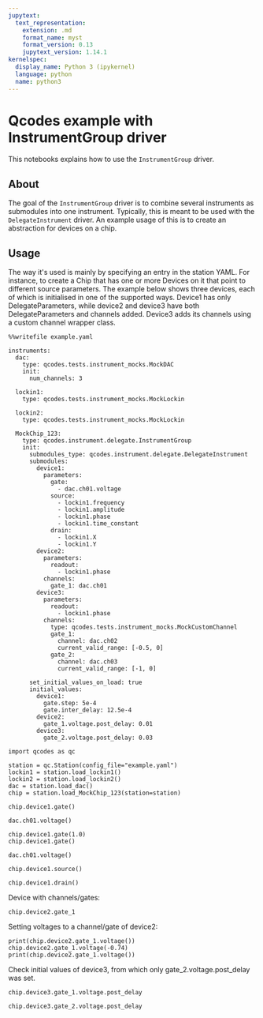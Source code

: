 ```yaml
---
jupytext:
  text_representation:
    extension: .md
    format_name: myst
    format_version: 0.13
    jupytext_version: 1.14.1
kernelspec:
  display_name: Python 3 (ipykernel)
  language: python
  name: python3
---
```


# Qcodes example with InstrumentGroup driver

This notebooks explains how to use the `InstrumentGroup` driver.

## About
The goal of the `InstrumentGroup` driver is to combine several instruments as submodules into one instrument. Typically, this is meant to be used with the `DelegateInstrument` driver. An example usage of this is to create an abstraction for devices on a chip.

## Usage
The way it's used is mainly by specifying an entry in the station YAML. For instance, to create a Chip that has one or more Devices on it that point to different source parameters. The example below shows three devices, each of which is initialised in one of the supported ways. Device1 has only DelegateParameters, while device2 and device3 have both DelegateParameters and channels added. Device3 adds its channels using a custom channel wrapper class. 

```{code-cell} ipython3
%%writefile example.yaml

instruments:
  dac:
    type: qcodes.tests.instrument_mocks.MockDAC
    init:
      num_channels: 3

  lockin1:
    type: qcodes.tests.instrument_mocks.MockLockin

  lockin2:
    type: qcodes.tests.instrument_mocks.MockLockin

  MockChip_123:
    type: qcodes.instrument.delegate.InstrumentGroup
    init:
      submodules_type: qcodes.instrument.delegate.DelegateInstrument
      submodules:
        device1:
          parameters:
            gate:
              - dac.ch01.voltage
            source:
              - lockin1.frequency
              - lockin1.amplitude
              - lockin1.phase
              - lockin1.time_constant
            drain:
              - lockin1.X
              - lockin1.Y
        device2:
          parameters:
            readout:
              - lockin1.phase
          channels:
            gate_1: dac.ch01
        device3:
          parameters:
            readout:
              - lockin1.phase
          channels:
            type: qcodes.tests.instrument_mocks.MockCustomChannel
            gate_1:
              channel: dac.ch02
              current_valid_range: [-0.5, 0]
            gate_2:
              channel: dac.ch03
              current_valid_range: [-1, 0]

      set_initial_values_on_load: true
      initial_values:
        device1:
          gate.step: 5e-4
          gate.inter_delay: 12.5e-4
        device2:
          gate_1.voltage.post_delay: 0.01
        device3:
          gate_2.voltage.post_delay: 0.03
```

```{code-cell} ipython3
import qcodes as qc
```

```{code-cell} ipython3
station = qc.Station(config_file="example.yaml")
lockin1 = station.load_lockin1()
lockin2 = station.load_lockin2()
dac = station.load_dac()
chip = station.load_MockChip_123(station=station)
```

```{code-cell} ipython3
chip.device1.gate()
```

```{code-cell} ipython3
dac.ch01.voltage()
```

```{code-cell} ipython3
chip.device1.gate(1.0)
chip.device1.gate()
```

```{code-cell} ipython3
dac.ch01.voltage()
```

```{code-cell} ipython3
chip.device1.source()
```

```{code-cell} ipython3
chip.device1.drain()
```

Device with channels/gates:

```{code-cell} ipython3
chip.device2.gate_1
```

Setting voltages to a channel/gate of device2:

```{code-cell} ipython3
print(chip.device2.gate_1.voltage())
chip.device2.gate_1.voltage(-0.74)
print(chip.device2.gate_1.voltage())
```

Check initial values of device3, from which only gate_2.voltage.post_delay was set.

```{code-cell} ipython3
chip.device3.gate_1.voltage.post_delay
```

```{code-cell} ipython3
chip.device3.gate_2.voltage.post_delay
```
